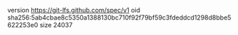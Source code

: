 version https://git-lfs.github.com/spec/v1
oid sha256:5ab4cbae8c5350a1388130bc710f92f79bf59c3fdeddcd1298d8bbe5622253e0
size 24037
